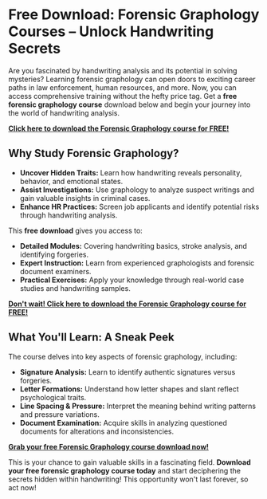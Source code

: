 # Free Download: Forensic Graphology Courses – Unlock Handwriting Secrets

Are you fascinated by handwriting analysis and its potential in solving mysteries? Learning forensic graphology can open doors to exciting career paths in law enforcement, human resources, and more. Now, you can access comprehensive training without the hefty price tag. Get a **free forensic graphology course** download below and begin your journey into the world of handwriting analysis.

[**Click here to download the Forensic Graphology course for FREE!**](https://udemywork.com/forensic-graphology-courses)

## Why Study Forensic Graphology?

*   **Uncover Hidden Traits:** Learn how handwriting reveals personality, behavior, and emotional states.
*   **Assist Investigations:** Use graphology to analyze suspect writings and gain valuable insights in criminal cases.
*   **Enhance HR Practices:** Screen job applicants and identify potential risks through handwriting analysis.

This **free download** gives you access to:

*   **Detailed Modules:** Covering handwriting basics, stroke analysis, and identifying forgeries.
*   **Expert Instruction:** Learn from experienced graphologists and forensic document examiners.
*   **Practical Exercises:** Apply your knowledge through real-world case studies and handwriting samples.

[**Don't wait! Click here to download the Forensic Graphology course for FREE!**](https://udemywork.com/forensic-graphology-courses)

## What You'll Learn: A Sneak Peek

The course delves into key aspects of forensic graphology, including:

*   **Signature Analysis:** Learn to identify authentic signatures versus forgeries.
*   **Letter Formations:** Understand how letter shapes and slant reflect psychological traits.
*   **Line Spacing & Pressure:** Interpret the meaning behind writing patterns and pressure variations.
*   **Document Examination:** Acquire skills in analyzing questioned documents for alterations and inconsistencies.

[**Grab your free Forensic Graphology course download now!**](https://udemywork.com/forensic-graphology-courses)

This is your chance to gain valuable skills in a fascinating field. **Download your free forensic graphology course today** and start deciphering the secrets hidden within handwriting! This opportunity won't last forever, so act now!

